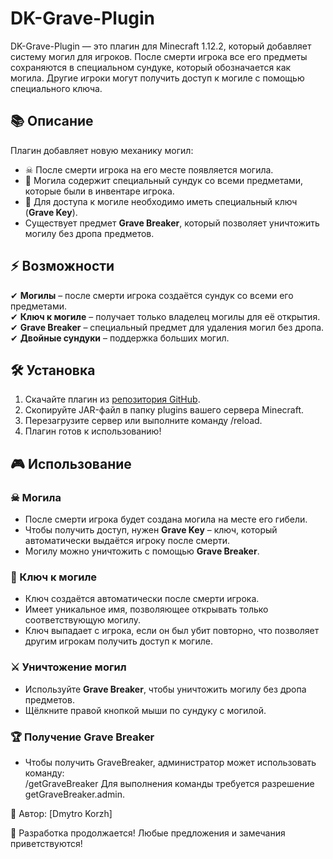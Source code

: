 # DK-Grave-Plugin  

DK-Grave-Plugin — это плагин для Minecraft 1.12.2, который добавляет систему могил для игроков. После смерти игрока все его предметы сохраняются в специальном сундуке, который обозначается как могила. Другие игроки могут получить доступ к могиле с помощью специального ключа.  

## 📚 Описание  

Плагин добавляет новую механику могил:  

- ☠ После смерти игрока на его месте появляется могила.  
- 🎁 Могила содержит специальный сундук со всеми предметами, которые были в инвентаре игрока.  
- 🔑 Для доступа к могиле необходимо иметь специальный ключ (**Grave Key**).  
- Существует предмет **Grave Breaker**, который позволяет уничтожить могилу без дропа предметов.  

## ⚡ Возможности  

✔ **Могилы** – после смерти игрока создаётся сундук со всеми его предметами.  
✔ **Ключ к могиле** – получает только владелец могилы для её открытия.  
✔ **Grave Breaker** – специальный предмет для удаления могил без дропа.  
✔ **Двойные сундуки** – поддержка больших могил.  

## 🛠 Установка  

1. Скачайте плагин из [репозитория GitHub](https://github.com/KorzhD/DK-Grave-Plugin).  
2. Скопируйте JAR-файл в папку plugins вашего сервера Minecraft.  
3. Перезагрузите сервер или выполните команду /reload.  
4. Плагин готов к использованию!  

## 🎮 Использование  

### ☠ Могила  

- После смерти игрока будет создана могила на месте его гибели.  
- Чтобы получить доступ, нужен **Grave Key** – ключ, который автоматически выдаётся игроку после смерти.  
- Могилу можно уничтожить с помощью **Grave Breaker**.  

### 🔑 Ключ к могиле  

- Ключ создаётся автоматически после смерти игрока.  
- Имеет уникальное имя, позволяющее открывать только соответствующую могилу.  
- Ключ выпадает с игрока, если он был убит повторно, что позволяет другим игрокам получить доступ к могиле.  

### ⚔️ Уничтожение могил  

- Используйте **Grave Breaker**, чтобы уничтожить могилу без дропа предметов.  
- Щёлкните правой кнопкой мыши по сундуку с могилой.  

### 🏆 Получение Grave Breaker  

- Чтобы получить GraveBreaker, администратор может использовать команду:  
/getGraveBreaker
Для выполнения команды требуется разрешение getGraveBreaker.admin.

📌 Автор: [Dmytro Korzh]

🚀 Разработка продолжается! Любые предложения и замечания приветствуются!
